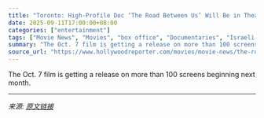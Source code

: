 ```yaml
---
title: "Toronto: High-Profile Doc ‘The Road Between Us’ Will Be in Theaters Within Weeks"
date: 2025-09-11T17:00:00+08:00
categories: ["entertainment"]
tags: ["Movie News", "Movies", "box office", "Documentaries", "Israeli-Palestinian conflict", "The Road Between Us", "TIFF"]
summary: "The Oct. 7 film is getting a release on more than 100 screens beginning next month."
source_url: "https://www.hollywoodreporter.com/movies/movie-news/the-road-between-us-release-date-1236368075/"
---
```


The Oct. 7 film is getting a release on more than 100 screens beginning next month.

---

*来源: [原文链接](https://www.hollywoodreporter.com/movies/movie-news/the-road-between-us-release-date-1236368075/)*
